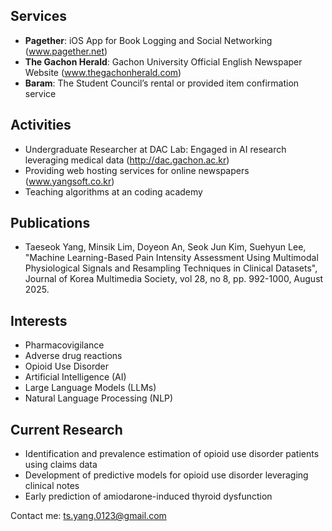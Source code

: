 ## Services
- **Pagether**: iOS App for Book Logging and Social Networking (www.pagether.net)
- **The Gachon Herald**: Gachon University Official English Newspaper Website (www.thegachonherald.com)
- **Baram**: The Student Council’s rental or provided item confirmation service

## Activities
- Undergraduate Researcher at DAC Lab: Engaged in AI research leveraging medical data (http://dac.gachon.ac.kr)
- Providing web hosting services for online newspapers (www.yangsoft.co.kr)
- Teaching algorithms at an coding academy

## Publications
- Taeseok Yang, Minsik Lim, Doyeon An, Seok Jun Kim, Suehyun Lee, "Machine Learning-Based Pain Intensity Assessment Using Multimodal Physiological Signals and Resampling Techniques in Clinical Datasets", Journal of Korea Multimedia Society, vol 28, no 8, pp. 992-1000, August 2025. 

## Interests
- Pharmacovigilance
- Adverse drug reactions
- Opioid Use Disorder
- Artificial Intelligence (AI)
- Large Language Models (LLMs)
- Natural Language Processing (NLP)

## Current Research
- Identification and prevalence estimation of opioid use disorder patients using claims data
- Development of predictive models for opioid use disorder leveraging clinical notes
- Early prediction of amiodarone-induced thyroid dysfunction

Contact me: ts.yang.0123@gmail.com
